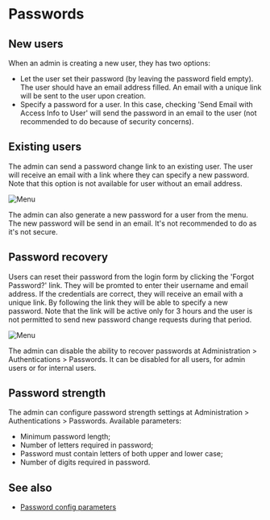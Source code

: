 # Passwords

## New users

When an admin is creating a new user, they has two options:

* Let the user set their password (by leaving the password field empty). The user should have an email address filled. An email with a unique link will be sent to the user upon creation.
* Specify a password for a user. In this case, checking 'Send Email with Access Info to User' will send the password in an email to the user (not recommended to do because of security concerns).

## Existing users

The admin can send a password change link to an existing user. The user will receive an email with a link where they can specify a new password. Note that this option is not available for user without an email address.

![Menu](https://raw.githubusercontent.com/espocrm/documentation/master/docs/_static/images/administration/passwords/user-menu.png)

The admin can also generate a new password for a user from the menu. The new password will be send in an email. It's not recommended to do as it's not secure.

## Password recovery

Users can reset their password from the login form by clicking the 'Forgot Password?' link. They will be promted to enter their username and email address. If the credentials are correct, they will receive an email with a unique link. By following the link they will be able to specify a new password. Note that the link will be active only for 3 hours and the user is not permitted to send new password change requests during that period.

![Menu](https://raw.githubusercontent.com/espocrm/documentation/master/docs/_static/images/administration/passwords/login-form.png)

The admin can disable the ability to recover passwords at Administration > Authentications > Passwords. It can be disabled for all users, for admin users or for internal users.

## Password strength

The admin can configure password strength settings at Administration > Authentications > Passwords. Available parameters:

* Minimum password length;
* Number of letters required in password;
* Password must contain letters of both upper and lower case;
* Number of digits required in password.

## See also

* [Password config parameters](config-params.md#passwords)
